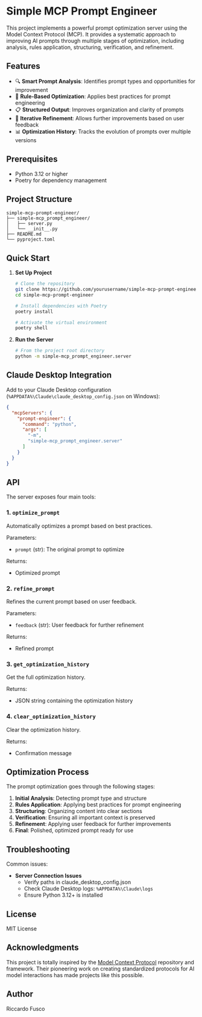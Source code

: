 # Simple MCP Prompt Engineer

This project implements a powerful prompt optimization server using the Model Context Protocol (MCP). It provides a systematic approach to improving AI prompts through multiple stages of optimization, including analysis, rules application, structuring, verification, and refinement.

## Features

- 🔍 **Smart Prompt Analysis**: Identifies prompt types and opportunities for improvement
- 🔧 **Rule-Based Optimization**: Applies best practices for prompt engineering
- 📋 **Structured Output**: Improves organization and clarity of prompts
- 🔄 **Iterative Refinement**: Allows further improvements based on user feedback
- 📊 **Optimization History**: Tracks the evolution of prompts over multiple versions

## Prerequisites

- Python 3.12 or higher
- Poetry for dependency management

## Project Structure

```
simple-mcp-prompt-engineer/
├── simple-mcp_prompt_engineer/
│   ├── server.py
│   └── __init__.py
├── README.md
└── pyproject.toml
```

## Quick Start

1. **Set Up Project**
   ```bash
   # Clone the repository
   git clone https://github.com/yourusername/simple-mcp-prompt-engineer.git
   cd simple-mcp-prompt-engineer
   
   # Install dependencies with Poetry
   poetry install
   
   # Activate the virtual environment
   poetry shell
   ```

2. **Run the Server**
   ```bash
   # From the project root directory
   python -m simple-mcp_prompt_engineer.server
   ```

## Claude Desktop Integration

Add to your Claude Desktop configuration (`%APPDATA%\Claude\claude_desktop_config.json` on Windows):

```json
{
  "mcpServers": {
    "prompt-engineer": {
      "command": "python",
      "args": [
        "-m",
        "simple-mcp_prompt_engineer.server"
      ]
    }
  }
}
```

## API

The server exposes four main tools:

### 1. `optimize_prompt`

Automatically optimizes a prompt based on best practices.

Parameters:
- `prompt` (str): The original prompt to optimize

Returns:
- Optimized prompt

### 2. `refine_prompt`

Refines the current prompt based on user feedback.

Parameters:
- `feedback` (str): User feedback for further refinement

Returns:
- Refined prompt

### 3. `get_optimization_history`

Get the full optimization history.

Returns:
- JSON string containing the optimization history

### 4. `clear_optimization_history`

Clear the optimization history.

Returns:
- Confirmation message

## Optimization Process

The prompt optimization goes through the following stages:

1. **Initial Analysis**: Detecting prompt type and structure
2. **Rules Application**: Applying best practices for prompt engineering
3. **Structuring**: Organizing content into clear sections
4. **Verification**: Ensuring all important context is preserved
5. **Refinement**: Applying user feedback for further improvements
6. **Final**: Polished, optimized prompt ready for use

## Troubleshooting

Common issues:

- **Server Connection Issues**
  - Verify paths in claude_desktop_config.json
  - Check Claude Desktop logs: `%APPDATA%\Claude\logs`
  - Ensure Python 3.12+ is installed

## License

MIT License

## Acknowledgments

This project is totally inspired by the [Model Context Protocol](https://github.com/modelcontextprotocol/servers) repository and framework. Their pioneering work on creating standardized protocols for AI model interactions has made projects like this possible.

## Author

Riccardo Fusco
